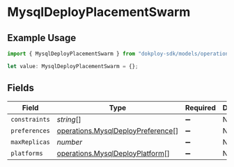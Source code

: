 # MysqlDeployPlacementSwarm

## Example Usage

```typescript
import { MysqlDeployPlacementSwarm } from "dokploy-sdk/models/operations";

let value: MysqlDeployPlacementSwarm = {};
```

## Fields

| Field                                                                                  | Type                                                                                   | Required                                                                               | Description                                                                            |
| -------------------------------------------------------------------------------------- | -------------------------------------------------------------------------------------- | -------------------------------------------------------------------------------------- | -------------------------------------------------------------------------------------- |
| `constraints`                                                                          | *string*[]                                                                             | :heavy_minus_sign:                                                                     | N/A                                                                                    |
| `preferences`                                                                          | [operations.MysqlDeployPreference](../../models/operations/mysqldeploypreference.md)[] | :heavy_minus_sign:                                                                     | N/A                                                                                    |
| `maxReplicas`                                                                          | *number*                                                                               | :heavy_minus_sign:                                                                     | N/A                                                                                    |
| `platforms`                                                                            | [operations.MysqlDeployPlatform](../../models/operations/mysqldeployplatform.md)[]     | :heavy_minus_sign:                                                                     | N/A                                                                                    |